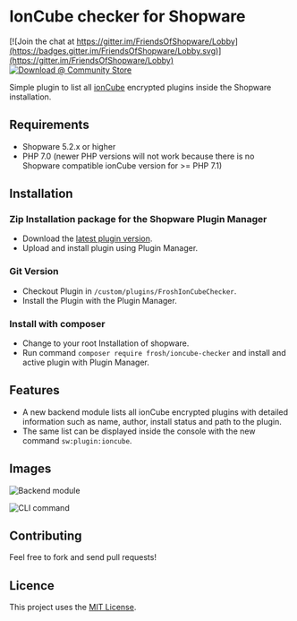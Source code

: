 # IonCube checker for Shopware

[![Join the chat at https://gitter.im/FriendsOfShopware/Lobby](https://badges.gitter.im/FriendsOfShopware/Lobby.svg)](https://gitter.im/FriendsOfShopware/Lobby)
[![Download @ Community Store](https://img.shields.io/badge/endpoint.svg?url=https://api.friendsofshopware.com/FroshIonCubeChecker)](https://store.shopware.com/frosh49916215277f/ioncube-check.html)

Simple plugin to list all [ionCube](http://www.ioncube.com/) encrypted plugins inside the Shopware installation.

## Requirements

* Shopware 5.2.x or higher
* PHP 7.0 (newer PHP versions will not work because there is no Shopware compatible ionCube version for >= PHP 7.1)

## Installation

### Zip Installation package for the Shopware Plugin Manager

* Download the [latest plugin version](https://github.com/FriendsOfShopware/FroshIonCubeChecker/releases/latest/).
* Upload and install plugin using Plugin Manager.

### Git Version
* Checkout Plugin in `/custom/plugins/FroshIonCubeChecker`.
* Install the Plugin with the Plugin Manager.

### Install with composer
* Change to your root Installation of shopware.
* Run command `composer require frosh/ioncube-checker` and install and active plugin with Plugin Manager.

## Features
* A new backend module lists all ionCube encrypted plugins with detailed information such as name, author, install status and path to the plugin.
* The same list can be displayed inside the console with the new command `sw:plugin:ioncube`.

## Images

![Backend module](https://i.imgur.com/xAv8V6L.png)

![CLI command](https://i.imgur.com/S2WRssq.png)

## Contributing

Feel free to fork and send pull requests!

## Licence

This project uses the [MIT License](LICENCE.md).
